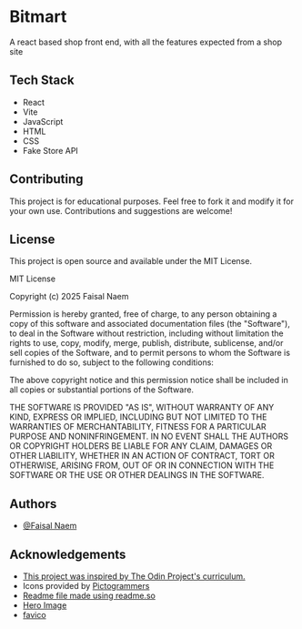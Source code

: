 # Bitmart

A react based shop front end, with all the features expected from a shop site
## Tech Stack

- React
- Vite
- JavaScript
- HTML
- CSS
- Fake Store API
## Contributing

This project is for educational purposes. Feel free to fork it and modify it for your own use. Contributions and suggestions are welcome!

## License

This project is open source and available under the MIT License.

MIT License

Copyright (c) 2025 Faisal Naem

Permission is hereby granted, free of charge, to any person obtaining a copy of this software and associated documentation files (the "Software"), to deal in the Software without restriction, including without limitation the rights to use, copy, modify, merge, publish, distribute, sublicense, and/or sell copies of the Software, and to permit persons to whom the Software is furnished to do so, subject to the following conditions:

The above copyright notice and this permission notice shall be included in all copies or substantial portions of the Software.

THE SOFTWARE IS PROVIDED "AS IS", WITHOUT WARRANTY OF ANY KIND, EXPRESS OR IMPLIED, INCLUDING BUT NOT LIMITED TO THE WARRANTIES OF MERCHANTABILITY, FITNESS FOR A PARTICULAR PURPOSE AND NONINFRINGEMENT. IN NO EVENT SHALL THE AUTHORS OR COPYRIGHT HOLDERS BE LIABLE FOR ANY CLAIM, DAMAGES OR OTHER LIABILITY, WHETHER IN AN ACTION OF CONTRACT, TORT OR OTHERWISE, ARISING FROM, OUT OF OR IN CONNECTION WITH THE SOFTWARE OR THE USE OR OTHER DEALINGS IN THE SOFTWARE.


## Authors

- [@Faisal Naem](https://github.com/MrBonedud)


## Acknowledgements
- [This project was inspired by The Odin Project's curriculum.](https://www.theodinproject.com/)
- Icons provided by [Pictogrammers](https://pictogrammers.com/library/mdi/)
- [Readme file made using readme.so](https://readme.so/editor)
- [Hero Image](https://unsplash.com/photos/red-and-gold-beaded-necklace-eD1RNYzzUxc)
- [favico](https://favicon.io/emoji-favicons/shopping-cart/#google_vignette)
